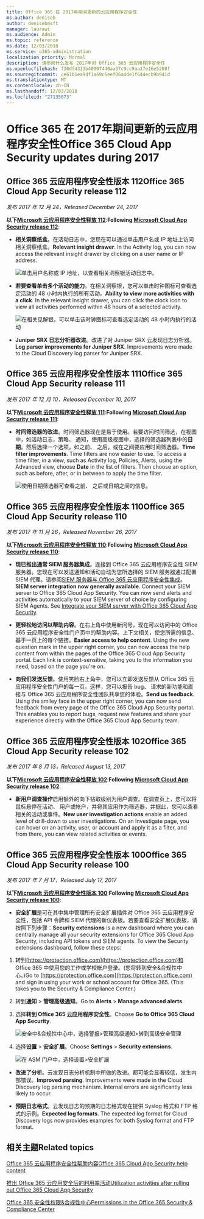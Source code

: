 ```yaml
---
title: Office 365 在 2017年期间更新的云应用程序安全性
ms.author: deniseb
author: denisebmsft
manager: laurawi
ms.audience: Admin
ms.topic: reference
ms.date: 12/03/2018
ms.service: o365-administration
localization_priority: Normal
description: 请参阅什么发布 2017年对 Office 365 云应用程序安全性
ms.openlocfilehash: f30df4313b40007440aa37c9cc9aa17e16e5208f
ms.sourcegitcommit: ce61b1ea9df1a69c6eef06a4de1f644ecb9b941d
ms.translationtype: MT
ms.contentlocale: zh-CN
ms.lasthandoff: 12/03/2018
ms.locfileid: "27135073"
---
```

# <a name="office-365-cloud-app-security-updates-during-2017"></a><span data-ttu-id="d7295-103">Office 365 在 2017年期间更新的云应用程序安全性</span><span class="sxs-lookup"><span data-stu-id="d7295-103">Office 365 Cloud App Security updates during 2017</span></span>
    
## <a name="office-365-cloud-app-security-release-112"></a><span data-ttu-id="d7295-104">Office 365 云应用程序安全性版本 112</span><span class="sxs-lookup"><span data-stu-id="d7295-104">Office 365 Cloud App Security release 112</span></span>

<span data-ttu-id="d7295-105">*发布 2017 年 12 月 24，*</span><span class="sxs-lookup"><span data-stu-id="d7295-105">*Released December 24, 2017*</span></span> 
  
<span data-ttu-id="d7295-106">**以下[Microsoft 云应用程序安全性释放 112](https://docs.microsoft.com/cloud-app-security/release-notes#cloud-app-security-release-112)**:</span><span class="sxs-lookup"><span data-stu-id="d7295-106">**Following [Microsoft Cloud App Security release 112](https://docs.microsoft.com/cloud-app-security/release-notes#cloud-app-security-release-112)**:</span></span> 
  
- <span data-ttu-id="d7295-p101">**相关洞察纸盒**。在活动日志中，您现在可以通过单击用户名或 IP 地址上访问相关洞察纸盒。</span><span class="sxs-lookup"><span data-stu-id="d7295-p101">**Relevant insight drawer**. In the Activity log, you can now access the relevant insight drawer by clicking on a user name or IP address.</span></span> 
    
    ![单击用户名称或 IP 地址，以查看相关洞察银活动日志中。](media/8e32b3fa-8c0c-4c5e-b248-fe7d7e1b516d.png)
  
- <span data-ttu-id="d7295-p102">**若要查看单击多个活动的能力**。在相关洞察银，您可以单击时钟图标可查看选定活动的 48 小时内执行的所有活动。</span><span class="sxs-lookup"><span data-stu-id="d7295-p102">**Ability to view more activities with a click**. In the relevant insight drawer, you can click the clock icon to view all activities performed within 48 hours of a selected activity.</span></span> 
    
    ![在相关见解银，可以单击该时钟图标可查看选定活动的 48 小时内执行的活动](media/c6c96aa0-98e5-4205-8873-45f8d6fd0843.png)
  
- <span data-ttu-id="d7295-p103">**Juniper SRX 日志分析器改进**。改进了对 Juniper SRX 云发现日志分析器。</span><span class="sxs-lookup"><span data-stu-id="d7295-p103">**Log parser improvements for Juniper SRX**. Improvements were made to the Cloud Discovery log parser for Juniper SRX.</span></span> 
    
## <a name="office-365-cloud-app-security-release-111"></a><span data-ttu-id="d7295-115">Office 365 云应用程序安全性版本 111</span><span class="sxs-lookup"><span data-stu-id="d7295-115">Office 365 Cloud App Security release 111</span></span>

<span data-ttu-id="d7295-116">*发布 2017 年 12 月 10，*</span><span class="sxs-lookup"><span data-stu-id="d7295-116">*Released December 10, 2017*</span></span> 
  
<span data-ttu-id="d7295-117">**以下[Microsoft 云应用程序安全性释放 111](https://docs.microsoft.com/cloud-app-security/release-notes#cloud-app-security-release-111)**:</span><span class="sxs-lookup"><span data-stu-id="d7295-117">**Following [Microsoft Cloud App Security release 111](https://docs.microsoft.com/cloud-app-security/release-notes#cloud-app-security-release-111)**:</span></span> 
  
- <span data-ttu-id="d7295-p104">**时间筛选器的改进**。时间筛选器现在是易于使用。若要访问时间筛选，在视图中，如活动日志，策略、 通知，使用高级视图中，选择的筛选器列表中的**日期**。然后选择一个选项，如之前、 之后，或在之间要应用时间筛选器。</span><span class="sxs-lookup"><span data-stu-id="d7295-p104">**Time filter improvements**. Time filters are now easier to use. To access a time filter, in a view, such as Activity log, Policies, Alerts, using the Advanced view, choose **Date** in the list of filters. Then choose an option, such as before, after, or in between to apply the time filter.</span></span> 
    
    ![使用日期筛选器可查看之前、 之后或日期之间的信息。](media/9dbb2a10-f68f-413b-8b4e-88911152cb92.png)
  
## <a name="office-365-cloud-app-security-release-110"></a><span data-ttu-id="d7295-123">Office 365 云应用程序安全性版本 110</span><span class="sxs-lookup"><span data-stu-id="d7295-123">Office 365 Cloud App Security release 110</span></span>

<span data-ttu-id="d7295-124">*发布 2017 年 11 月 26，*</span><span class="sxs-lookup"><span data-stu-id="d7295-124">*Released November 26, 2017*</span></span> 
  
<span data-ttu-id="d7295-125">**以下[Microsoft 云应用程序安全性释放 110](https://docs.microsoft.com/cloud-app-security/release-notes#cloud-app-security-release-110)**:</span><span class="sxs-lookup"><span data-stu-id="d7295-125">**Following [Microsoft Cloud App Security release 110](https://docs.microsoft.com/cloud-app-security/release-notes#cloud-app-security-release-110)**:</span></span> 
  
- <span data-ttu-id="d7295-p105">**现已推出通常 SIEM 服务器集成**。连接到 Office 365 云应用程序安全性 SIEM 服务器。您现在可以发送通知和活动自动为您所选择的 SIEM 服务器通过配置 SIEM 代理。请参阅[SIEM 服务器与 Office 365 云应用程序安全性集成](integrate-your-siem-server-with-office-365-cas.md)。</span><span class="sxs-lookup"><span data-stu-id="d7295-p105">**SIEM server integration now generally available**. Connect your SIEM server to Office 365 Cloud App Security. You can now send alerts and activities automatically to your SIEM server of choice by configuring SIEM Agents. See [Integrate your SIEM server with Office 365 Cloud App Security](integrate-your-siem-server-with-office-365-cas.md).</span></span>
    
- <span data-ttu-id="d7295-p106">**更轻松地访问以帮助内容**。在右上角中使用新问号，现在可以访问中的 Office 365 云应用程序安全性门户页中的帮助内容。上下文相关，使您所需的信息、 基于一页上的每个链接。</span><span class="sxs-lookup"><span data-stu-id="d7295-p106">**Easier access to help content**. Using the new question mark in the upper right corner, you can now access the help content from within the pages of the Office 365 Cloud App Security portal. Each link is context-sensitive, taking you to the information you need, based on the page you're on.</span></span> 
    
- <span data-ttu-id="d7295-p107">**向我们发送反馈**。使用笑脸右上角中，您可以立即发送反馈从 Office 365 云应用程序安全性门户的每一页。这样，您可以报告 bug、 请求的新功能和直接与 Office 365 云应用程序安全性团队共享您的体验。</span><span class="sxs-lookup"><span data-stu-id="d7295-p107">**Send us feedback**. Using the smiley face in the upper right corner, you can now send feedback from every page of the Office 365 Cloud App Security portal. This enables you to report bugs, request new features and share your experience directly with the Office 365 Cloud App Security team.</span></span> 
    
## <a name="office-365-cloud-app-security-release-102"></a><span data-ttu-id="d7295-136">Office 365 云应用程序安全性版本 102</span><span class="sxs-lookup"><span data-stu-id="d7295-136">Office 365 Cloud App Security release 102</span></span>

<span data-ttu-id="d7295-137">*发布 2017 年 8 月 13，*</span><span class="sxs-lookup"><span data-stu-id="d7295-137">*Released August 13, 2017*</span></span> 
  
<span data-ttu-id="d7295-138">**以下[Microsoft 云应用程序安全性释放 102](https://docs.microsoft.com/cloud-app-security/release-notes#cloud-app-security-release-102)**:</span><span class="sxs-lookup"><span data-stu-id="d7295-138">**Following [Microsoft Cloud App Security release 102](https://docs.microsoft.com/cloud-app-security/release-notes#cloud-app-security-release-102)**:</span></span> 
  
- <span data-ttu-id="d7295-p108">**新用户调查操作**启用额外的向下钻取级别为用户调查。在调查页上，您可以将鼠标悬停在活动、 用户或帐户，并将其应用作为筛选器，并据此，您可以查看相关的活动或事件。</span><span class="sxs-lookup"><span data-stu-id="d7295-p108">**New user investigation actions** enable an added level of drill-down to user investigations. On an Investigate page, you can hover on an activity, user, or account and apply it as a filter, and from there, you can view related activities or events.</span></span> 
    
## <a name="office-365-cloud-app-security-release-100"></a><span data-ttu-id="d7295-141">Office 365 云应用程序安全性版本 100</span><span class="sxs-lookup"><span data-stu-id="d7295-141">Office 365 Cloud App Security release 100</span></span>

<span data-ttu-id="d7295-142">*发布 2017 年 7 月 17，*</span><span class="sxs-lookup"><span data-stu-id="d7295-142">*Released July 17, 2017*</span></span> 
  
<span data-ttu-id="d7295-143">**以下[Microsoft 云应用程序安全性版本 100](https://docs.microsoft.com/cloud-app-security/release-notes#cloud-app-security-release-100)**:</span><span class="sxs-lookup"><span data-stu-id="d7295-143">**Following [Microsoft Cloud App Security release 100](https://docs.microsoft.com/cloud-app-security/release-notes#cloud-app-security-release-100)**:</span></span> 
  
- <span data-ttu-id="d7295-p109">**安全扩展**是可在其中集中管理所有安全扩展插件对 Office 365 云应用程序安全性，包括 API 令牌和 SIEM 代理的新仪表板。若要查看安全扩展仪表板，请按照下列步骤：</span><span class="sxs-lookup"><span data-stu-id="d7295-p109">**Security extensions** is a new dashboard where you can centrally manage all your security extensions for Office 365 Cloud App Security, including API tokens and SIEM agents. To view the Security extensions dashboard, follow these steps:</span></span> 
    
1. <span data-ttu-id="d7295-p110">转到[https://protection.office.com](https://protection.office.com)和 Office 365 中使用您的工作或学校帐户登录。(您将转到安全&amp;合规性中心。)</span><span class="sxs-lookup"><span data-stu-id="d7295-p110">Go to [https://protection.office.com](https://protection.office.com) and sign in using your work or school account for Office 365. (This takes you to the Security &amp; Compliance Center.)</span></span> 
    
2. <span data-ttu-id="d7295-148">转到**通知** \> **管理高级通知**。</span><span class="sxs-lookup"><span data-stu-id="d7295-148">Go to **Alerts** \> **Manage advanced alerts**.</span></span>
    
3. <span data-ttu-id="d7295-149">选择**转到 Office 365 云应用程序安全性**。</span><span class="sxs-lookup"><span data-stu-id="d7295-149">Choose **Go to Office 365 Cloud App Security**.</span></span>
    
    ![安全中&amp;合规性中心中，选择警报\>管理高级通知\>转到高级安全管理](media/9792b121-9cd4-4faa-a6e0-81cfab4bf2f2.png)
  
4. <span data-ttu-id="d7295-151">选择**设置** \> **安全扩展**。</span><span class="sxs-lookup"><span data-stu-id="d7295-151">Choose **Settings** \> **Security extensions**.</span></span>
    
    ![在 ASM 门户中，选择设置\>安全扩展](media/f03d47a1-91ff-41b9-9baf-b514cffe41a8.png)
  
- <span data-ttu-id="d7295-p111">**改进了分析**。云发现日志分析机制中所做的改进。都可能会显著较低，发生内部错误。</span><span class="sxs-lookup"><span data-stu-id="d7295-p111">**Improved parsing**. Improvements were made in the Cloud Discovery log parsing mechanism. Internal errors are significantly less likely to occur.</span></span> 
    
- <span data-ttu-id="d7295-p112">**预期日志格式**。云发现日志的预期的日志格式现在提供 Syslog 格式和 FTP 格式的示例。</span><span class="sxs-lookup"><span data-stu-id="d7295-p112">**Expected log formats**. The expected log format for Cloud Discovery logs now provides examples for both Syslog format and FTP format.</span></span> 
    
## <a name="related-topics"></a><span data-ttu-id="d7295-158">相关主题</span><span class="sxs-lookup"><span data-stu-id="d7295-158">Related topics</span></span>

[<span data-ttu-id="d7295-159">Office 365 云应用程序安全性帮助内容</span><span class="sxs-lookup"><span data-stu-id="d7295-159">Office 365 Cloud App Security help content</span></span>](office-365-cas-help.md)
  
[<span data-ttu-id="d7295-160">推出 Office 365 云应用安全后的利用率活动</span><span class="sxs-lookup"><span data-stu-id="d7295-160">Utilization activities after rolling out Office 365 Cloud App Security</span></span>](utilization-activities-for-ocas.md)
  
[<span data-ttu-id="d7295-161">Office 365 安全性权限&amp;合规性中心</span><span class="sxs-lookup"><span data-stu-id="d7295-161">Permissions in the Office 365 Security &amp; Compliance Center</span></span>](permissions-in-the-security-and-compliance-center.md)
  

